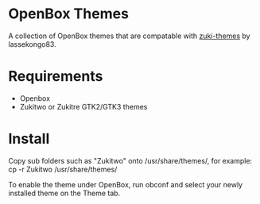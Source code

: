 OpenBox Themes
==============
A collection of OpenBox themes that are compatable with [zuki-themes](https://github.com/lassekongo83/zuki-themes) by lassekongo83.

Requirements
============
- Openbox
- Zukitwo or Zukitre GTK2/GTK3 themes

Install
=======
Copy sub folders such as "Zukitwo" onto /usr/share/themes/, for example: cp -r Zukitwo /usr/share/themes/

To enable the theme under OpenBox, run obconf and select your newly installed theme on the Theme tab.
